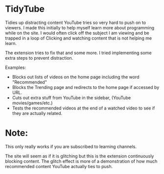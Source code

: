 # TidyTube

Tidies up distracting content YouTube tries so very hard to push on to viewers.
I made this initially to help myself learn more about programming while on the site. I would often click off the subject I am viewing and be trapped in a loop of Clicking and watching content that is not helping me learn.

The extension tries to fix that and some more. I tried implementing some extra steps to prevent distraction.

Examples:
  - Blocks out lists of videos on the home page including the word "Recommended"
  - Blocks the Trending page and redirects to the home page if accessed by URL.
  - Cuts out extra stuff from YouTube in the sidebar, (YouTube movies/games/etc.)
  - Tests the recommended videos at the end of a watched video to see if they are actually related.
  
# Note:
  This only really works if you are subscribed to learning channels.
  
  The site will seem as if it is glitching but this is the extension continuously blocking content. The glitch effect is more of a        demonstration of how much recommended content YouTube actually ties to push.
